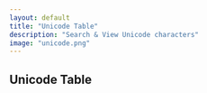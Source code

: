 ```yaml
---
layout: default
title: "Unicode Table"
description: "Search & View Unicode characters"
image: "unicode.png"
---
```


<style>
  #table {
    width: 100%;
    max-width: 400px;
    margin: 2% auto;
    padding: 2%;
    box-shadow: 0 0 0 1px var(--md-sys-color-surface-dim);
    border-radius: 15px;
  }
  #table .char {
    display: inline-flex;
    justify-content: center;
    align-items: center;
    overflow: hidden;
    height: 100%;
    width: calc(100%/8);
    aspect-ratio : 1 / 1;
    box-shadow: 0 0 0 1px var(--md-sys-color-surface-dim);
    -webkit-user-select: none;
    -khtml-user-select: none;
    -moz-user-select: none;
    -o-user-select: none;
    user-select: none;
  }
  #table .selected {
    background: var(--md-sys-color-on-surface);
    color: var(--md-sys-color-background);
  }
  #input {
    text-align: center;
    width: 70%;
    padding: 2.5%;
    margin: 5% 5% 0 0;
    box-shadow: 0 0 0 1px var(--md-sys-color-surface-dim);
    border: 0;
  }
  .button {
    display: inline-flex;
    justify-content: center;
    align-items: center;
    width: 25%;
    padding: 2.5%;
    margin: 5% 0 0 0;
    box-shadow: 0 0 0 1px var(--md-sys-color-surface-dim);
    -webkit-user-select: none;
    -khtml-user-select: none;
    -moz-user-select: none;
    -o-user-select: none;
    user-select: none;
  }
  .buttons {
    width: 100%;
    max-width: calc(300px + 10%);
    aspect-ratio : 8 / 1;
    box-shadow: 0 0 0 1px var(--md-sys-color-surface-dim);
    margin: 5% calc(50% - (300px + 10%)/2) 0 0;
    -webkit-user-select: none;
    -khtml-user-select: none;
    -moz-user-select: none;
    -o-user-select: none;
    user-select: none;
  }
  .buttons div {
    display: inline-flex;
    justify-content: center;
    align-items: center;
    width: calc(100%/4);
    aspect-ratio : 2 / 1;
    border-radius: 100px;
  }
  .outchar {
    display: flex;
    justify-content: center;
    align-items: center;
    width: 30%;
    aspect-ratio: 1 / 1;
    font-size: xxx-large;
    margin: 0 auto;
    box-shadow: 0 0 0 1px var(--md-sys-color-surface-dim);
    border-radius: 15px;
  }
</style>
## Unicode Table

<div id="table"></div>
<script>
var url_string = window.location.href;
var url = new URL(url_string);
page = parseInt(url.searchParams.get("page"));
selected = parseInt(url.searchParams.get("char"));
if (isNaN(page)) {page = 0;} else {page = page-1;}
if (isNaN(selected)) {selected = 0;}
update = (x,y) => {
  if (y==null||y<0) selected=y=0;
  if (y>63) selected=y=63;
  if (x<0) page=x=0;
  if (x>17406) page=x=17406;
  history.replaceState({}, null, `../unicode.html?page=${x+1}&char=${y}`);
  table.innerHTML = "";
  var r = 8;
  for (var i=0;i<r;i++) {
    for (var j=0;j<r;j++) {
      if ((((i*r+j)<9||(i*r+j)>13)&&(i*r+j)!=32)||page>0) {
        table.innerHTML += `<div class="char${(y==(i*r+j)?" selected":"")}" onclick="update(page,selected=${i*r+j})">&#x${(i*r+j+x*r*r).toString(16)};</div>`;
      } else {
        table.innerHTML += `<div class="char${(y==(i*r+j)?" selected":"")}" onclick="update(page,selected=${i*r+j})">.</div>`;
      }
    }
  }
  table.innerHTML += `
    <input id="input" autocomplete="off" value="${page+1}"><div class="button" onclick="update(page=(parseInt(page_input.value-1))||0,selected)">Go</div>
    <div class="buttons">
      <div onclick="update(page-=1,selected)"><</div><div onclick="update(page-=2,selected)"><<</div><div onclick="update(page+=2,selected)">>></div><div onclick="update(page+=1,selected)">></div>
    </div><br>
    <div class="outchar">&#x${(y+x*r*r).toString(16)};</div><br>
    Unicode: <span>U+${(y+x*r*r).toString(16).padStart(4,"0")}</span><br>
    HTML: <span>&amp#x${(y+x*r*r).toString(16)};</span><br>
    CSS: <span>\\${(y+x*r*r).toString(16).padStart(4,"0")}</span>`;
}
update(page,selected);
</script>
